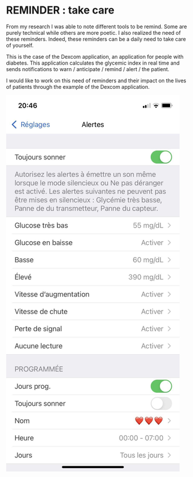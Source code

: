 # REMINDER : take care

From my research I was able to note different tools to be remind. Some are purely technical while others are more poetic. I also realized the need of these reminders. Indeed, these reminders can be a daily need to take care of yourself. 

This is the case of the Dexcom application, an application for people with diabetes. This application calculates the glycemic index in real time and sends notifications to warn / anticipate / remind / alert / the patient. 

I would like to work on this need of reminders and their impact on the lives of patients through the example of the Dexcom application.

![boat Schedule](image/dex.jpg)